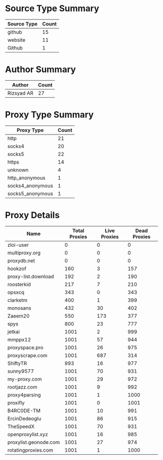 # Source Type Summary

| Source Type | Count |
|-------------|-------|
| github | 15 |
| website | 11 |
| Github | 1 |


# Author Summary

| Author | Count |
|--------|-------|
| Rizsyad AR | 27 |


# Proxy Type Summary

| Proxy Type | Count |
|------------|-------|
| http | 21 |
| socks4 | 20 |
| socks5 | 22 |
| https | 14 |
| unknown | 4 |
| http_anonymous | 1 |
| socks4_anonymous | 1 |
| socks5_anonymous | 1 |


# Proxy Details

| Name | Total Proxies | Live Proxies | Dead Proxies |
|------|---------------|--------------|---------------|
| zloi-user | 0 | 0 | 0 |
| multiproxy.org | 0 | 0 | 0 |
| proxydb.net | 0 | 0 | 0 |
| hookzof | 160 | 3 | 157 |
| proxy-list.download | 192 | 2 | 190 |
| roosterkid | 217 | 7 | 210 |
| opsxcq | 343 | 0 | 343 |
| clarketm | 400 | 1 | 399 |
| monosans | 432 | 30 | 402 |
| Zaeem20 | 550 | 173 | 377 |
| spys | 800 | 23 | 777 |
| jetkai | 1001 | 2 | 999 |
| mmppx12 | 1001 | 57 | 944 |
| proxyspace.pro | 1001 | 26 | 975 |
| proxyscrape.com | 1001 | 687 | 314 |
| ShiftyTR | 993 | 16 | 977 |
| sunny9577 | 1001 | 70 | 931 |
| my-proxy.com | 1001 | 29 | 972 |
| rootjazz.com | 1001 | 9 | 992 |
| proxy4parsing | 1001 | 1 | 1000 |
| proxifly | 1001 | 0 | 1001 |
| B4RC0DE-TM | 1001 | 10 | 991 |
| ErcinDedeoglu | 1001 | 86 | 915 |
| TheSpeedX | 1001 | 70 | 931 |
| openproxylist.xyz | 1001 | 16 | 985 |
| proxylist.geonode.com | 1001 | 27 | 974 |
| rotatingproxies.com | 1001 | 1 | 1000 |
